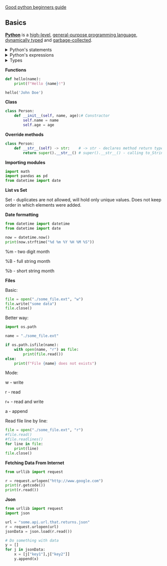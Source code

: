 [Good python beginners guide](https://www.youtube.com/watch?v=LzYNWme1W6Q)

## Basics
**[Python](https://www.python.org/)** is a [high-level](https://en.wikipedia.org/wiki/High-level_programming_language "High-level programming language"), [general-purpose programming language](https://en.wikipedia.org/wiki/General-purpose_programming_language "General-purpose programming language"), [dynamically typed](https://en.wikipedia.org/wiki/Type_system#DYNAMIC "Type system") and [garbage-collected](https://en.wikipedia.org/wiki/Garbage_collection_(computer_science) "Garbage collection (computer science)").

<details><summary>Python's statements</summary>

- ```if elif else```
- ```for```
```python
for item in items:
	print(item)
```
Loop through dictionary:
```python
for key, value in person.items():
	print(f"{key}, {value}")
```
- ```while```
```python
i = 0
while i < 10:
	print(i)
	i += 1
```
- The `break` statement, which exits a loop
- The `continue` statement, which skips the rest of the current iteration and continues with the next
- ```try```
- The `raise` statement, used to raise a specified exception or re-raise a caught exception
- The `class` statement, which executes a block of code and attaches its local namespace to a [class](https://en.wikipedia.org/wiki/Class_(computer_science) "Class (computer science)"), for use in object-oriented programming
- The `def` statement, which defines a [function](https://en.wikipedia.org/wiki/Function_(computing) "Function (computing)") or [method](https://en.wikipedia.org/wiki/Method_(computing) "Method (computing)")
- ```with``` frees resources  after exiting block of code
- The `del` statement, which removes a variable—deleting the reference from the name to the value, and producing an error if the variable is referred to before it is redefined
- The `pass` statement, serving as a [NOP](https://en.wikipedia.org/wiki/NOP_(code) "NOP (code)"), syntactically needed to create an empty code block
- The [assert](https://en.wikipedia.org/wiki/Assertion_(programming) "Assertion (programming)") statement, used in debugging to check for conditions that should apply
- The `yield` statement, which returns a value from a [generator](https://en.wikipedia.org/wiki/Generator_(computer_programming)#Python "Generator (computer programming)") function (and also an operator); used to implement [coroutines](https://en.wikipedia.org/wiki/Coroutine "Coroutine")
- The `return` statement, used to return a value from a function
- The [import](https://en.wikipedia.org/wiki/Include_directive "Include directive") and `from` statements, used to import modules whose functions or variables can be used in the current program
</details>

<details><summary>Python's expressions</summary>

- `+`, `-`, `*`, `/`
- `//` integer division
- `**` operator for exponentiation
- `==` compares by value
- `and`, `or`, `not` - **boolean** operators
- `#` comment
- """Multi line comments"""
- [Anonymous functions](https://en.wikipedia.org/wiki/Anonymous_function "Anonymous function") are implemented using [lambda expressions](https://en.wikipedia.org/wiki/Lambda_(programming) "Lambda (programming)"); however, there may be only one expression in each body.
- Conditional expressions are written as `x if c else y`
- **Lists** are written as `[1, 2, 3]`
- **Tuples**, written as `(1, 2, 3)`
- **Dictionaries** are key-value pairs like: `{'key1': 1.0, 'key2': False, 2: 'text'}`
</details>

<details><summary>Types</summary>

Python doe's not have `date` type, but we can import a module named `datetime` to work with dates as date objects.
```python
import datetime
# or
from datetime import datetime
from datetime import date
```

|Type|[Mutability](https://en.wikipedia.org/wiki/Immutable_object "Immutable object")|Description|Syntax examples|
|---|---|---|---|
|`bool`|immutable|[Boolean value](https://en.wikipedia.org/wiki/Boolean_value "Boolean value")|`True`  <br>`False`|
|`bytearray`|mutable|Sequence of [bytes](https://en.wikipedia.org/wiki/Byte "Byte")|`bytearray(b'Some ASCII')`  <br>`bytearray(b"Some ASCII")`  <br>`bytearray([119, 105, 107, 105])`|
|`bytes`|immutable|Sequence of bytes|`b'Some ASCII'`  <br>`b"Some ASCII"`  <br>`bytes([119, 105, 107, 105])`|
|`complex`|immutable|[Complex number](https://en.wikipedia.org/wiki/Complex_number "Complex number") with real and imaginary parts|`3+2.7j`  <br>`3 + 2.7j`|
|`dict`|mutable|[Associative array](https://en.wikipedia.org/wiki/Associative_array "Associative array") (or dictionary) of key and value pairs; can contain mixed types (keys and values), keys must be a hashable type|`{'key1': 1.0, 3: False}`  <br>`{}`|
|`types.EllipsisType`|immutable|An [ellipsis](https://en.wikipedia.org/wiki/Ellipsis_(programming_operator) "Ellipsis (programming operator)") placeholder to be used as an index in [NumPy](https://en.wikipedia.org/wiki/NumPy "NumPy") arrays|`...`  <br>`Ellipsis`|
|`float`|immutable|[Double-precision](https://en.wikipedia.org/wiki/Double-precision_floating-point_format "Double-precision floating-point format") [floating-point number](https://en.wikipedia.org/wiki/Floating-point_arithmetic "Floating-point arithmetic"). The precision is machine-dependent but in practice is generally implemented as a 64-bit [IEEE 754](https://en.wikipedia.org/wiki/IEEE_754 "IEEE 754") number with 53 bits of precision.[[105]](https://en.wikipedia.org/wiki/Python_(programming_language)#cite_note-105)|`1.33333`|
|`frozenset`|immutable|Unordered [set](https://en.wikipedia.org/wiki/Set_(computer_science) "Set (computer science)"), contains no duplicates; can contain mixed types, if hashable|`frozenset([4.0, 'string', True])`|
|`int`|immutable|[Integer](https://en.wikipedia.org/wiki/Integer_(computer_science) "Integer (computer science)") of unlimited magnitude[[106]](https://en.wikipedia.org/wiki/Python_(programming_language)#cite_note-pep0237-106)|`42`|
|`list`|mutable|[List](https://en.wikipedia.org/wiki/List_(computer_science) "List (computer science)"), can contain mixed types|`[4.0, 'string', True]`  <br>`[]`|
|`types.NoneType`|immutable|An object representing the absence of a value, often called [null](https://en.wikipedia.org/wiki/Null_pointer "Null pointer") in other languages|`None`|
|`types.NotImplementedType`|immutable|A placeholder that can be returned from [overloaded operators](https://en.wikipedia.org/wiki/Operator_overloading "Operator overloading") to indicate unsupported operand types.|`NotImplemented`|
|`range`|immutable|An _immutable sequence_ of numbers commonly used for looping a specific number of times in `for` loops[[107]](https://en.wikipedia.org/wiki/Python_(programming_language)#cite_note-107)|`range(-1, 10)`  <br>`range(10, -5, -2)`|
|`set`|mutable|Unordered [set](https://en.wikipedia.org/wiki/Set_(computer_science) "Set (computer science)"), contains no duplicates; can contain mixed types, if hashable|`{4.0, 'string', True}`  <br>`set()`|
|`str`|immutable|A [character string](https://en.wikipedia.org/wiki/String_(computer_science) "String (computer science)"): sequence of Unicode codepoints|`'Wikipedia'`  <br>`"Wikipedia"`<br><br>"""Spanning<br>multiple<br>lines"""<br><br>Spanning<br>multiple<br>lines|
|`tuple`|immutable|Can contain mixed types|`(4.0, 'string', True)`  <br>`('single element',)`  <br>`()`|
</details>

**Functions**
```python
def hello(name):
	print(f"Hello {name}!")

hello('John Doe')
```

**Class**
```python
class Person:
	def __init__(self, name, age):# Constractor
		self.name = name
		self.age = age
```
**Override methods**
```python
class Person:
	def __str__(self) -> str:    # -> str - declares method return type
		return super().__str__() # super().__str__() - calling to_String from base class
```

**Importing modules**
```python
import math
import pandas as pd
from datetime import date
```

**List vs Set**

Set - duplicates are not allowed, will hold only unique values. Does not keep order in which elements were added.

**Date formatting**

```python
from datetime import datetime
from datetime import date

now = datetime.now()
print(now.strftime("%d %m %Y %H %M %S"))
```
%m - two digit month

%B - full string month

%b - short string month

**Files**

Basic:
```python
file = open("./some_file.ext", "w")
file.write("some data")
file.close()
```
Better way:
```python
import os.path

name = "./some_file.ext"

if os.path.isfile(name):
	with open(name, "r") as file:
		print(file.read())
else:
	print(f"File {name} does not exists")
```
Mode:

w - write

r - read

r+ - read and write

a - append

Read file line by line:
```python
file = open("./some_file.ext", "r")
#file.read()
#file.readlines()
for line in file:
	print(line)
file.close()
```

**Fetching Data From Internet**
```python
from urllib import request

r = request.urlopen("http://www.google.com")
print(r.getcode())
print(r.read())
```

**Json**
```python
from urllib import request
import json

url = "some.api.url.that.returns.json"
r = request.urlopen(url)
jsonData = json.load(r.read())

# Do something with data
y = []
for j in jsonData:
	x = [j["key1"],j["key2"]]
	y.append(x)
```